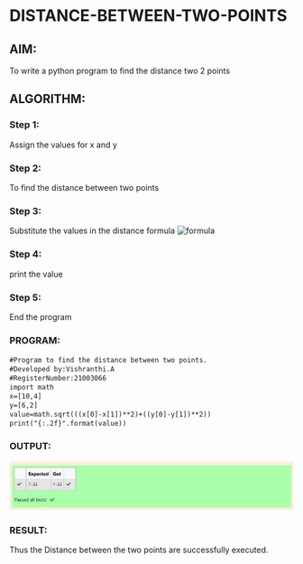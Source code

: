 # DISTANCE-BETWEEN-TWO-POINTS

## AIM:
To write a python program to find the distance two 2 points
## ALGORITHM:
### Step 1:
Assign the values for x and y 
### Step 2: 
To find the distance between two points
### Step 3: 
Substitute the values in the distance formula  ![formula](/formula.jpg)
### Step 4: 
print the value
### Step 5:
End the program 
### PROGRAM:
```
#Program to find the distance between two points.
#Developed by:Vishranthi.A
#RegisterNumber:21003066
import math
x=[10,4]
y=[6,2]
value=math.sqrt(((x[0]-x[1])**2)+((y[0]-y[1])**2))
print("{:.2f}".format(value))
```
### OUTPUT:
![OUTPUT](/Ex03.jpg)

### RESULT:
Thus the Distance between the two points are successfully executed.